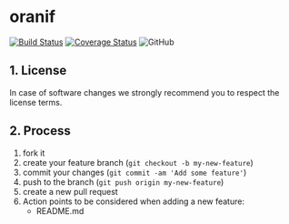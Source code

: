 # oranif

[![Build Status](https://travis-ci.org/KonnexionsGmbH/oranif.svg?branch=master)](https://travis-ci.org/KonnexionsGmbH/oranif) [![Coverage Status](https://coveralls.io/repos/github/KonnexionsGmbH/oranif/badge.svg?branch=master)](https://coveralls.io/github/KonnexionsGmbH/oranif?branch=master)
![GitHub](https://img.shields.io/github/license/KonnexionsGmbH/oranif.svg)

## 1. License

In case of software changes we strongly recommend you to respect the license terms.

## 2. Process

1. fork it
2. create your feature branch (`git checkout -b my-new-feature`)
3. commit your changes (`git commit -am 'Add some feature'`)
4. push to the branch (`git push origin my-new-feature`)
5. create a new pull request
6. Action points to be considered when adding a new feature:
    - README.md
